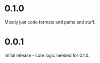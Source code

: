 # 0.1.0

Mostly just code formats and paths and stuff.

# 0.0.1

Initial release - core logic needed for 0.1.0.